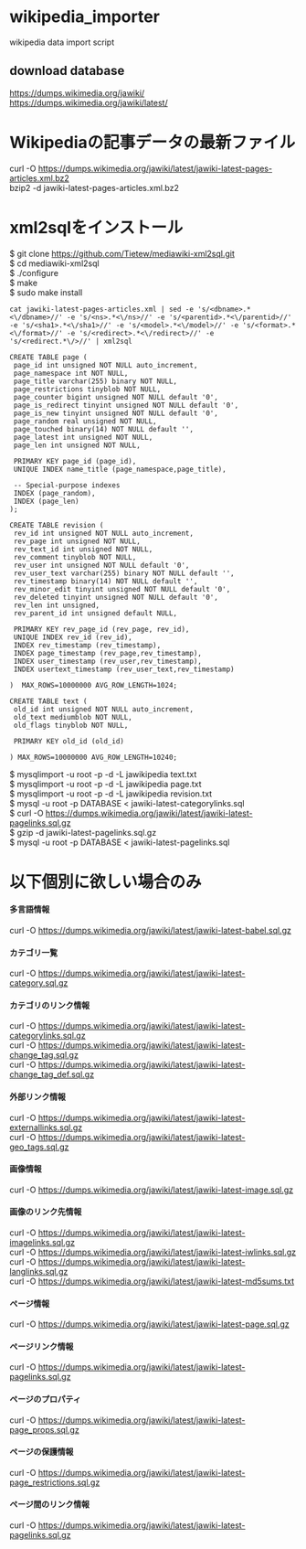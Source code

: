 # wikipedia_importer
wikipedia data import script
## download database
https://dumps.wikimedia.org/jawiki/  
https://dumps.wikimedia.org/jawiki/latest/  


# Wikipediaの記事データの最新ファイル
curl -O https://dumps.wikimedia.org/jawiki/latest/jawiki-latest-pages-articles.xml.bz2  
bzip2 -d jawiki-latest-pages-articles.xml.bz2  

# xml2sqlをインストール
$ git clone https://github.com/Tietew/mediawiki-xml2sql.git  
$ cd mediawiki-xml2sql  
$ ./configure  
$ make  
$ sudo make install  

```
cat jawiki-latest-pages-articles.xml | sed -e 's/<dbname>.*<\/dbname>//' -e 's/<ns>.*<\/ns>//' -e 's/<parentid>.*<\/parentid>//' -e 's/<sha1>.*<\/sha1>//' -e 's/<model>.*<\/model>//' -e 's/<format>.*<\/format>//' -e 's/<redirect>.*<\/redirect>//' -e 's/<redirect.*\/>//' | xml2sql
```
 
 ```
 CREATE TABLE page (
  page_id int unsigned NOT NULL auto_increment,
  page_namespace int NOT NULL,
  page_title varchar(255) binary NOT NULL,
  page_restrictions tinyblob NOT NULL,
  page_counter bigint unsigned NOT NULL default '0',
  page_is_redirect tinyint unsigned NOT NULL default '0',
  page_is_new tinyint unsigned NOT NULL default '0',
  page_random real unsigned NOT NULL,
  page_touched binary(14) NOT NULL default '',
  page_latest int unsigned NOT NULL,
  page_len int unsigned NOT NULL,

  PRIMARY KEY page_id (page_id),
  UNIQUE INDEX name_title (page_namespace,page_title),
  
  -- Special-purpose indexes
  INDEX (page_random),
  INDEX (page_len)
);

CREATE TABLE revision (
  rev_id int unsigned NOT NULL auto_increment,
  rev_page int unsigned NOT NULL,
  rev_text_id int unsigned NOT NULL,
  rev_comment tinyblob NOT NULL,
  rev_user int unsigned NOT NULL default '0',
  rev_user_text varchar(255) binary NOT NULL default '',
  rev_timestamp binary(14) NOT NULL default '',
  rev_minor_edit tinyint unsigned NOT NULL default '0',
  rev_deleted tinyint unsigned NOT NULL default '0',
  rev_len int unsigned,
  rev_parent_id int unsigned default NULL,

  PRIMARY KEY rev_page_id (rev_page, rev_id),
  UNIQUE INDEX rev_id (rev_id),
  INDEX rev_timestamp (rev_timestamp),
  INDEX page_timestamp (rev_page,rev_timestamp),
  INDEX user_timestamp (rev_user,rev_timestamp),
  INDEX usertext_timestamp (rev_user_text,rev_timestamp)

)  MAX_ROWS=10000000 AVG_ROW_LENGTH=1024;

CREATE TABLE text (
  old_id int unsigned NOT NULL auto_increment,
  old_text mediumblob NOT NULL,
  old_flags tinyblob NOT NULL,
  
  PRIMARY KEY old_id (old_id)

) MAX_ROWS=10000000 AVG_ROW_LENGTH=10240;
```


 $ mysqlimport -u root -p -d -L jawikipedia text.txt  
 $ mysqlimport -u root -p -d -L jawikipedia page.txt  
 $ mysqlimport -u root -p -d -L jawikipedia revision.txt  
 $ mysql -u root -p DATABASE < jawiki-latest-categorylinks.sql  
 $ curl -O https://dumps.wikimedia.org/jawiki/latest/jawiki-latest-pagelinks.sql.gz  
 $ gzip -d jawiki-latest-pagelinks.sql.gz  
 $ mysql -u root -p DATABASE < jawiki-latest-pagelinks.sql  


# 以下個別に欲しい場合のみ

#### 多言語情報
curl -O https://dumps.wikimedia.org/jawiki/latest/jawiki-latest-babel.sql.gz  
#### カテゴリ一覧
curl -O https://dumps.wikimedia.org/jawiki/latest/jawiki-latest-category.sql.gz  
#### カテゴリのリンク情報
curl -O https://dumps.wikimedia.org/jawiki/latest/jawiki-latest-categorylinks.sql.gz  
curl -O https://dumps.wikimedia.org/jawiki/latest/jawiki-latest-change_tag.sql.gz  
curl -O https://dumps.wikimedia.org/jawiki/latest/jawiki-latest-change_tag_def.sql.gz  
#### 外部リンク情報
curl -O https://dumps.wikimedia.org/jawiki/latest/jawiki-latest-externallinks.sql.gz  
curl -O https://dumps.wikimedia.org/jawiki/latest/jawiki-latest-geo_tags.sql.gz  
#### 画像情報
curl -O https://dumps.wikimedia.org/jawiki/latest/jawiki-latest-image.sql.gz  
#### 画像のリンク先情報
curl -O https://dumps.wikimedia.org/jawiki/latest/jawiki-latest-imagelinks.sql.gz  
curl -O https://dumps.wikimedia.org/jawiki/latest/jawiki-latest-iwlinks.sql.gz  
curl -O https://dumps.wikimedia.org/jawiki/latest/jawiki-latest-langlinks.sql.gz  
curl -O https://dumps.wikimedia.org/jawiki/latest/jawiki-latest-md5sums.txt  
#### ページ情報
curl -O https://dumps.wikimedia.org/jawiki/latest/jawiki-latest-page.sql.gz  
#### ページリンク情報
curl -O https://dumps.wikimedia.org/jawiki/latest/jawiki-latest-pagelinks.sql.gz  
#### ページのプロパティ
curl -O https://dumps.wikimedia.org/jawiki/latest/jawiki-latest-page_props.sql.gz  
#### ページの保護情報
curl -O https://dumps.wikimedia.org/jawiki/latest/jawiki-latest-page_restrictions.sql.gz  
#### ページ間のリンク情報
curl -O https://dumps.wikimedia.org/jawiki/latest/jawiki-latest-pagelinks.sql.gz  

